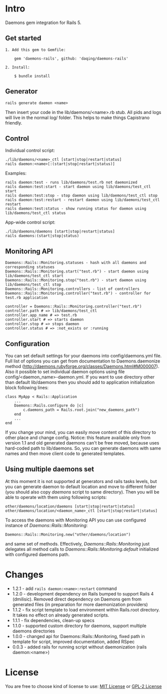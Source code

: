 # Intro

Daemons gem integration for Rails 5.

## Get started

    1. Add this gem to Gemfile:

        gem 'daemons-rails', github: 'daqing/daemons-rails'

    2. Install:

        $ bundle install


## Generator

    rails generate daemon <name>

Then insert your code in the lib/daemons/\<name\>.rb stub. All pids and logs will live in the normal log/ folder. This helps to make things Capistrano friendly.

## Control

Individual control script:

    ./lib/daemons/<name>_ctl [start|stop|restart|status]
    rails daemon:<name>[:(start|stop|restart|status)]

Examples:

    rails daemon:test - runs lib/daemons/test.rb not daemonized
    rails daemon:test:start - start daemon using lib/daemons/test_ctl start
    rails daemon:test:stop - stop daemon using lib/daemons/test_ctl stop
    rails daemon:test:restart - restart daemon using lib/daemons/test_ctl restart
    rails daemon:test:status - show running status for daemon using lib/daemons/test_ctl status

App-wide control script:

    ./lib/daemons/daemons [start|stop|restart|status]
    rails daemons:(start|stop|status)

## Monitoring API

    Daemons::Rails::Monitoring.statuses - hash with all daemons and corresponding statuses
    Daemons::Rails::Monitoring.start("test.rb") - start daemon using lib/daemons/test_ctl start
    Daemons::Rails::Monitoring.stop("test.rb") - start daemon using lib/daemons/test_ctl stop
    Daemons::Rails::Monitoring.controllers - list of controllers
    Daemons::Rails::Monitoring.controller("test.rb") - controller for test.rb application

    controller = Daemons::Rails::Monitoring.controller("test.rb")
    controller.path # => lib/daemons/test_ctl
    controller.app_name # => test.rb
    controller.start # => starts daemon
    controller.stop # => stops daemon
    controller.status # => :not_exists or :running

## Configuration

You can set default settings for your daemons into config/daemons.yml file. Full list of options you can get from documentation to Daemons.daemonize method (http://daemons.rubyforge.org/classes/Daemons.html#M000007). Also it possible to set individual daemon options using file config/\<daemon_name\>-daemon.yml.
If you want to use directory other than default lib/daemons then you should add to application initialization block following lines:

    class MyApp < Rails::Application
        ...
        Daemons::Rails.configure do |c|
            c.daemons_path = Rails.root.join("new_daemons_path")
        end
        ...
    end

If you change your mind, you can easily move content of this directory to other place and change config.
Notice: this feature available only from version 1.1 and old generated daemons can't be free moved, because uses hard-coded path to lib/daemons. So, you can generate daemons with same names and then move client code to generated templates.

## Using multiple daemons set

At this moment it is not supported at generators and rails tasks levels, but you can generate daemon to default location and move to different folder (you should also copy *daemons* script to same directory). Then you will be able to operate with them using following scripts:

    other/daemons/location/daemons [start|stop|restart|status]
    other/daemons/location/<daemon_name>_ctl [start|stop|restart|status]

To access the daemons with Monitoring API you can use configured instance of *Daemons::Rails::Monitoring*:

    Daemons::Rails::Monitoring.new("other/daemons/location")

and same set of methods. Effectively, *Daemons::Rails::Monitoring* just delegates all method calls to *Daemons::Rails::Monitoring.default* initialized with configured daemons path.

# Changes

* 1.2.1 - add `rails daemon:<name>:restart` command
* 1.2.0 - development dependency on Rails bumped to support Rails 4 (dmilisic). Removed direct dependency on Daemons gem from generated files (in preparation for more daemonization providers)
* 1.1.2 - fix script template to load environment within Rails.root directory. It takes no effect on already generated scripts.
* 1.1.1 - fix dependencies, clean-up specs
* 1.1.0 - supported custom directory for daemons, support multiple daemons directories
* 1.0.0 - changed api for Daemons::Rails::Monitoring, fixed path in template for script, improved documentation, added RSpec
* 0.0.3 - added rails for running script without daemonization (rails daemon:\<name\>)

# License

You are free to choose kind of license to use:
[MIT License](http://www.opensource.org/licenses/MIT) or [GPL-2 License](http://www.gnu.org/licenses/gpl-2.0.html)
